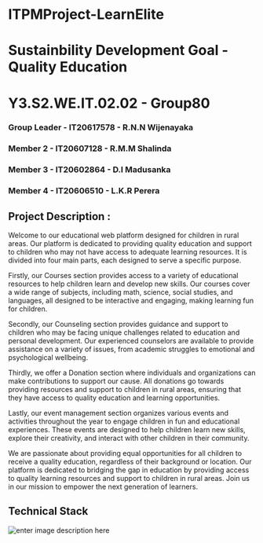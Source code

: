 # ITPMProject-LearnElite

# Sustainbility Development Goal - Quality Education

# Y3.S2.WE.IT.02.02 - Group80

### Group Leader - IT20617578 - R.N.N Wijenayaka
### Member 2 - IT20607128 - R.M.M Shalinda
### Member 3 - IT20602864 - D.I Madusanka
### Member 4 - IT20606510 - L.K.R Perera

## Project Description :
Welcome to our educational web platform designed for children in rural areas. Our platform is dedicated to providing quality education and support to children who may not have access to adequate learning resources. It is divided into four main parts, each designed to serve a specific purpose.

Firstly, our Courses section provides access to a variety of educational resources to help children learn and develop new skills. Our courses cover a wide range of subjects, including math, science, social studies, and languages, all designed to be interactive and engaging, making learning fun for children.

Secondly, our Counseling section provides guidance and support to children who may be facing unique challenges related to education and personal development. Our experienced counselors are available to provide assistance on a variety of issues, from academic struggles to emotional and psychological wellbeing.

Thirdly, we offer a Donation section where individuals and organizations can make contributions to support our cause. All donations go towards providing resources and support to children in rural areas, ensuring that they have access to quality education and learning opportunities.

Lastly, our event management section organizes various events and activities throughout the year to engage children in fun and educational experiences. These events are designed to help children learn new skills, explore their creativity, and interact with other children in their community.

We are passionate about providing equal opportunities for all children to receive a quality education, regardless of their background or location. Our platform is dedicated to bridging the gap in education by providing access to quality learning resources and support to children in rural areas. Join us in our mission to empower the next generation of learners.

## Technical Stack
![enter image description here](https://devtechnosys.com/insights/wp-content/uploads/2022/12/Mern-Stack.png)
